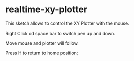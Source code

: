 # realtime-xy-plotter

This sketch allows to control the XY Plotter with the mouse.

Right Click od space bar to switch pen up and down.

Move mouse and plotter will follow. 

Press H to return to home position;
